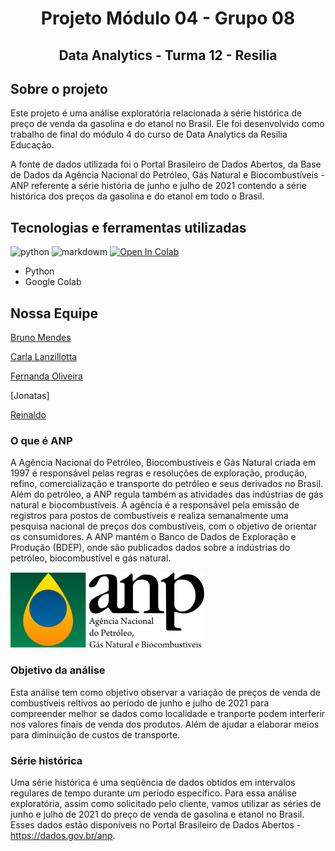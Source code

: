 
# <p align="center"> Projeto Módulo 04 - Grupo 08 

## <p align="center"> Data Analytics - Turma 12 - Resilia
  


## **Sobre o projeto**

Este projeto é uma análise exploratória relacionada à série histórica de preço de venda da gasolina e do etanol no Brasil. 
Ele foi desenvolvido como trabalho de final do módulo 4 do curso de Data Analytics da Resilia Educação.  

A fonte de dados utilizada foi o Portal Brasileiro de Dados Abertos, da Base de Dados da Agência Nacional do Petróleo, Gás Natural e Biocombustíveis - ANP referente a série história de junho e julho de 2021 contendo a série histórica dos preços da gasolina e do etanol em todo o Brasil.

## **Tecnologias e ferramentas utilizadas**
  
  ![python](https://img.shields.io/badge/Python-14354C?style=for-the-badge&logo=python&logoColor=white)
  ![markdowm](https://img.shields.io/badge/Markdown-000000?style=for-the-badge&logo=markdown&logoColor=white)
  [![Open In Colab](https://colab.research.google.com/assets/colab-badge.svg)](https://colab.research.google.com/drive/1VQKz_G_0E1aWVDdx6PJsTLT10oMhsRE6)
    
  * Python
  * Google Colab 


## **Nossa Equipe**

[Bruno Mendes](https://github.com/Brunoka02)

[Carla Lanzillotta](https://github.com/CarlaLanzillotta)

[Fernanda Oliveira](https://github.com/FernandaBz)  

[Jonatas]

[Reinaldo](https://github.com/reinaldos)

  
  
### **O que é ANP**

A Agência Nacional do Petróleo, Biocombustíveis e Gás Natural criada em 1997 é responsável pelas regras e resoluções de exploração, produção, refino, comercialização e transporte do petróleo e seus derivados no Brasil. Além do petróleo, a ANP regula também as atividades das indústrias de gás natural e biocombustíveis.
A agência é a responsável pela emissão de registros para postos de combustíveis e realiza semanalmente uma pesquisa nacional de preços dos combustíveis, com o objetivo de orientar os consumidores.
A ANP mantém o Banco de Dados de Exploração e Produção (BDEP), onde são publicados dados sobre a indústrias do petróleo, biocombustível e gás natural.


![anp](https://github.com/Brunoka02/Projeto_4/blob/main/Anp-logo-3menor.png)

### **Objetivo da análise**
Esta análise tem como objetivo observar a variação de preços de venda de combustíveis reltivos ao período de junho e julho de 2021 para compreender melhor se dados como localidade e tranporte podem interferir nos valores finais de venda dos produtos. Além de ajudar a elaborar meios para diminuição de custos de transporte.

### **Série histórica**
Uma série histórica é uma seqüência de dados obtidos em intervalos regulares de tempo durante um período específico. Para essa análise exploratória, assim como solicitado pelo cliente, vamos utilizar as séries de junho e julho de 2021 do preço de venda de gasolina e etanol no Brasil. Esses dados estão disponíveis no Portal Brasileiro de Dados Abertos - https://dados.gov.br/anp.
